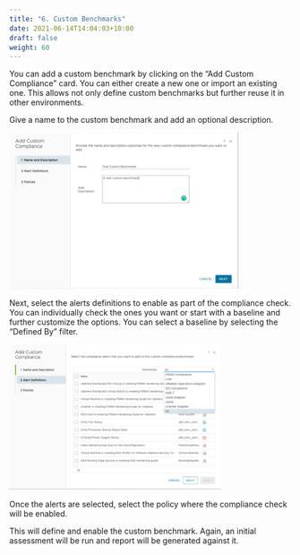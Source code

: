 ```yaml
---
title: "6. Custom Benchmarks"
date: 2021-06-14T14:04:03+10:00
draft: false
weight: 60
---
```


You can add a custom benchmark by clicking on the “Add Custom Compliance” card. You can either create a new one or import an existing one. This allows not only define custom benchmarks but further reuse it in other environments.

Give a name to the custom benchmark and add an optional description.

![Adding custom compliance](1.6.6-fig-1.png)

Next, select the alerts definitions to enable as part of the compliance check. You can individually check the ones you want or start with a baseline and further customize the options. You can select a baseline by selecting the “Defined By” filter.

![Modifying alert definitions](1.6.6-fig-2.png)

Once the alerts are selected, select the policy where the compliance check will be enabled.

This will define and enable the custom benchmark. Again, an initial assessment will be run and report will be generated against it.